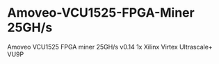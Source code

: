 # Amoveo-VCU1525-FPGA-Miner 25GH/s
Amoveo VCU1525 FPGA miner 25GH/s v0.14
1x Xilinx Virtex Ultrascale+ VU9P
